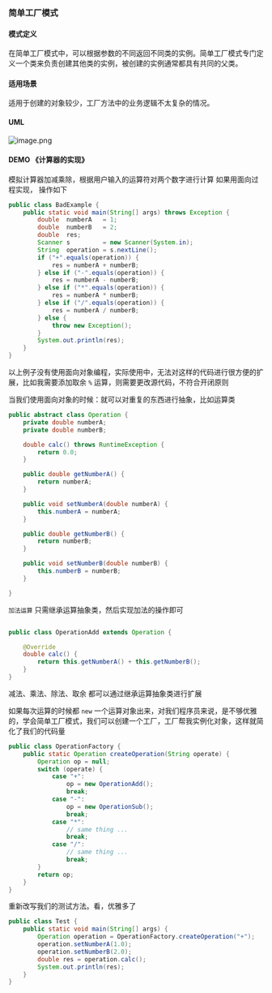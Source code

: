 ### 简单工厂模式
#### 模式定义
在简单工厂模式中，可以根据参数的不同返回不同类的实例。简单工厂模式专门定义一个类来负责创建其他类的实例，被创建的实例通常都具有共同的父类。
#### 适用场景
适用于创建的对象较少，工厂方法中的业务逻辑不太复杂的情况。
#### UML
![image.png](http://img.masterjoy.top/20190923/85dc50d0ba91f568fd1d32d1376414af.png)
#### DEMO 《计算器的实现》
模拟计算器加减乘除，根据用户输入的运算符对两个数字进行计算
如果用面向过程实现， 操作如下
```java
public class BadExample {
    public static void main(String[] args) throws Exception {
        double  numberA   = 1;
        double  numberB   = 2;
        double  res;
        Scanner s         = new Scanner(System.in);
        String  operation = s.nextLine();
        if ("+".equals(operation)) {
            res = numberA + numberB;
        } else if ("-".equals(operation)) {
            res = numberA - numberB;
        } else if ("*".equals(operation)) {
            res = numberA * numberB;
        } else if ("/".equals(operation)) {
            res = numberA / numberB;
        } else {
            throw new Exception();
        }
        System.out.println(res);
    }
}
``` 
以上例子没有使用面向对象编程，实际使用中，无法对这样的代码进行很方便的扩展，比如我需要添加取余 `%` 运算，则需要更改源代码，不符合开闭原则

当我们使用面向对象的时候：就可以对重复的东西进行抽象，比如运算类
```java
public abstract class Operation {
    private double numberA;
    private double numberB;

    double calc() throws RuntimeException {
        return 0.0;
    }

    public double getNumberA() {
        return numberA;
    }

    public void setNumberA(double numberA) {
        this.numberA = numberA;
    }

    public double getNumberB() {
        return numberB;
    }

    public void setNumberB(double numberB) {
        this.numberB = numberB;
    }

}

```
`加法运算` 只需继承运算抽象类，然后实现加法的操作即可
```java

public class OperationAdd extends Operation {

    @Override
    double calc() {
        return this.getNumberA() + this.getNumberB();
    }
}

```
减法、乘法、除法、取余 都可以通过继承运算抽象类进行扩展

如果每次运算的时候都 `new` 一个运算对象出来，对我们程序员来说，是不够优雅的，学会简单工厂模式，我们可以创建一个工厂，工厂帮我实例化对象，这样就简化了我们的代码量
```java
public class OperationFactory {
    public static Operation createOperation(String operate) {
        Operation op = null;
        switch (operate) {
            case "+":
                op = new OperationAdd();
                break;
            case "-":
                op = new OperationSub();
                break;
            case "*":
                // same thing ...
                break;
            case "/":
                // same thing ...
                break;
        }
        return op;
    }
}
```

重新改写我们的测试方法。看，优雅多了
```java
public class Test {
    public static void main(String[] args) {
        Operation operation = OperationFactory.createOperation("+");
        operation.setNumberA(1.0);
        operation.setNumberB(2.0);
        double res = operation.calc();
        System.out.println(res);
    }
}
```